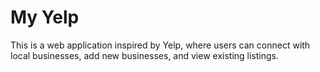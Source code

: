 # My Yelp

This is a web application inspired by Yelp, where users can connect with local businesses, add new businesses, and view existing listings.
